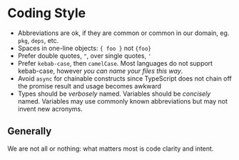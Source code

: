 # Coding Style

* Abbreviations are ok, if they are common or common in our domain, eg. `pkg`,
    `deps`, etc.
* Spaces in one-line objects: `{ foo }` not `{foo}`
* Prefer double quotes, `"`, over single quotes, `'`
* Prefer `kebab-case`, then `camelCase`. Most languages do not support
    kebab-case, however *you can name your files this way*.
* Avoid `async` for chainable constructs since TypeScript does not chain off the promise result and usage becomes awkward
* Types should be *verbosely* named. Variables should be *concisely* named. Variables may use commonly known abbreviations but may not invent new acronyms.

## Generally

We are not all or nothing: what matters most is code clarity and intent.
